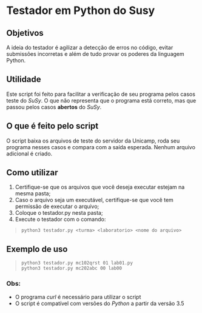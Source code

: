 # Testador em Python do Susy
## Objetivos 
A ideia do testador é agilizar a detecção de erros no código, evitar submissões incorretas e além de tudo provar os poderes da linguagem Python. 
## Utilidade
Este script foi feito para facilitar a verificação de seu programa pelos casos
teste do *SuSy*. O que não representa que o programa está correto, mas que passou
pelos casos **abertos** do *SuSy*.

## O que é feito pelo script
O script baixa os arquivos de teste do servidor da Unicamp, roda seu programa nesses casos e compara com a saída esperada.
Nenhum arquivo adicional é criado.
## Como utilizar
1. Certifique-se que os arquivos que você deseja executar estejam na mesma pasta;
2. Caso o arquivo seja um executável, certifique-se que você tem permissão de executar o arquivo;
3. Coloque o testador.py nesta pasta;
4. Execute o testador com o comando:
>     python3 testador.py <turma> <laboratorio> <nome do arquivo>

## Exemplo de uso
>     python3 testador.py mc102qrst 01 lab01.py
>     python3 testador.py mc202abc 00 lab00
### Obs:
* O programa *curl* é necessário para utilizar o script
* O script é compatível com versões do *Python* a partir da versão 3.5 
